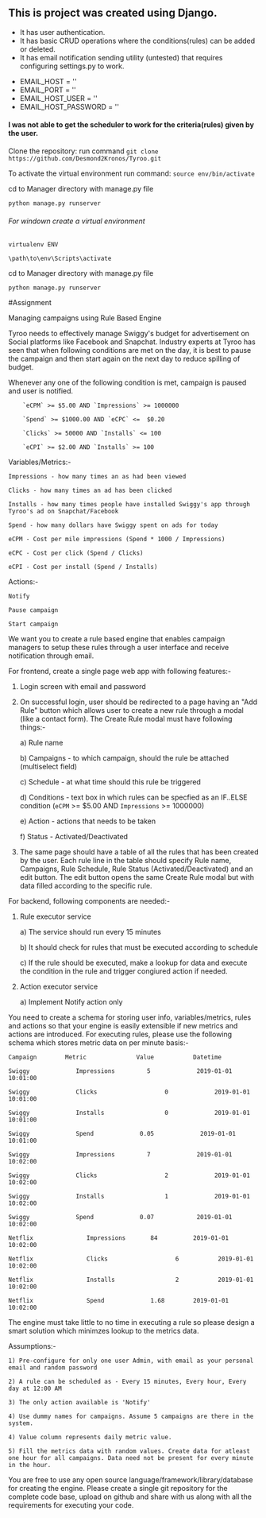 <h2>This is project was created using Django.</h2>
<ul>
 <li>It has user authentication.</li>
 <li>It has basic CRUD operations where the conditions(rules) can be added or deleted.</li>
 <li>It has email notification sending utility (untested) that requires configuring settings.py to work.</li>
</ul>
<ul>
 <li>EMAIL_HOST = ''</li>
 <li>EMAIL_PORT = ''</li>
 <li>EMAIL_HOST_USER = ''</li>
 <li>EMAIL_HOST_PASSWORD = ''</li>
 </ul>

<h4>I was not able to get the scheduler to work for the criteria(rules) given by the user.</h4>

<p>Clone the repository: run command <code>git clone https://github.com/Desmond2Kronos/Tyroo.git</code></p>
<p>To activate the virtual environment run command: <code>source env/bin/activate</code></p>
<p>cd to Manager directory with manage.py file<p>
<p><code>python manage.py runserver</code></p>

<h6>For windown create a virtual environment</h6>
<p><code>virtualenv ENV</code><p>
<p><code>\path\to\env\Scripts\activate</code></p>
<p>cd to Manager directory with manage.py file<p>
<p><code>python manage.py runserver</code></p>
#Assignment

Managing campaigns using Rule Based Engine

 

Tyroo needs to effectively manage Swiggy's budget for advertisement on Social platforms like Facebook and Snapchat. Industry experts at Tyroo has seen that when following conditions are met on the day, it is best to pause the campaign and then start again on the next day to reduce spilling of budget.

 

Whenever any one of the following condition is met, campaign is paused and user is notified.

 

        `eCPM` >= $5.00 AND `Impressions` >= 1000000

        `Spend` >= $1000.00 AND `eCPC` <=  $0.20

        `Clicks` >= 50000 AND `Installs` <= 100

        `eCPI` >= $2.00 AND `Installs` >= 100

 

Variables/Metrics:-

    Impressions - how many times an as had been viewed

    Clicks - how many times an ad has been clicked

    Installs - how many times people have installed Swiggy's app through Tyroo's ad on Snapchat/Facebook

    Spend - how many dollars have Swiggy spent on ads for today

    eCPM - Cost per mile impressions (Spend * 1000 / Impressions)

    eCPC - Cost per click (Spend / Clicks)

    eCPI - Cost per install (Spend / Installs)

 

Actions:-

    Notify

    Pause campaign

    Start campaign

 

We want you to create a rule based engine that enables campaign managers to setup these rules through a user interface and receive notification through email.

 

For frontend, create a single page web app with following features:-

1) Login screen with email and password

2) On successful login, user should be redirected to a page having an "Add Rule" button which allows user to create a new rule through a modal (like a contact form). The Create Rule modal must have following things:-

    a) Rule name

    b) Campaigns - to which campaign, should the rule be attached (multiselect field)

    c) Schedule - at what time should this rule be triggered

    d) Conditions - text box in which rules can be specfied as an IF..ELSE condition (`eCPM` >= $5.00 AND `Impressions` >= 1000000)

    e) Action - actions that needs to be taken

    f) Status - Activated/Deactivated

3) The same page should have a table of all the rules that has been created by the user. Each rule line in the table should specify Rule name, Campaigns, Rule Schedule, Rule Status (Activated/Deactivated) and an edit button. The edit button opens the same Create Rule modal but with data filled according to the specific rule.

 

For backend, following components are needed:-

1) Rule executor service

    a) The service should run every 15 minutes

    b) It should check for rules that must be executed according to schedule

    c) If the rule should be executed, make a lookup for data and execute the condition in the rule and trigger congiured action if needed.

2) Action executor service

    a) Implement Notify action only

 

You need to create a schema for storing user info, variables/metrics, rules and actions so that your engine is easily extensible if new metrics and actions are introduced. For executing rules, please use the following schema which stores metric data on per minute basis:-

 

    Campaign        Metric              Value           Datetime

    Swiggy             Impressions         5             2019-01-01 10:01:00

    Swiggy             Clicks                   0             2019-01-01 10:01:00

    Swiggy             Installs                 0             2019-01-01 10:01:00

    Swiggy             Spend             0.05             2019-01-01 10:01:00

    Swiggy             Impressions         7             2019-01-01 10:02:00

    Swiggy             Clicks                   2             2019-01-01 10:02:00

    Swiggy             Installs                 1             2019-01-01 10:02:00

    Swiggy             Spend             0.07            2019-01-01 10:02:00

    Netflix               Impressions       84          2019-01-01 10:02:00

    Netflix               Clicks                   6           2019-01-01 10:02:00

    Netflix               Installs                 2           2019-01-01 10:02:00

    Netflix               Spend             1.68        2019-01-01 10:02:00

 

The engine must take little to no time in executing a rule so please design a smart solution which minimzes lookup to the metrics data.

 

Assumptions:-

    1) Pre-configure for only one user Admin, with email as your personal email and random password

    2) A rule can be scheduled as - Every 15 minutes, Every hour, Every day at 12:00 AM

    3) The only action available is 'Notify'

    4) Use dummy names for campaigns. Assume 5 campaigns are there in the system.

    4) Value column represents daily metric value.

    5) Fill the metrics data with random values. Create data for atleast one hour for all campaigns. Data need not be present for every minute in the hour. 

 

 

You are free to use any open source language/framework/library/database for creating the engine. Please create a single git repository for the complete code base, upload on github and share with us along with all the requirements for executing your code.
